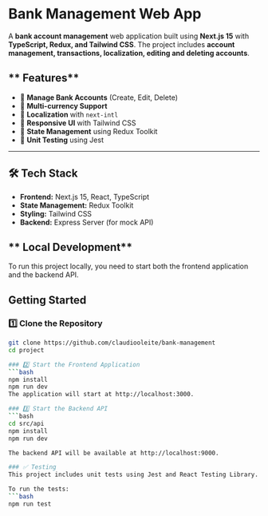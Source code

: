 # **Bank Management Web App**

A **bank account management** web application built using **Next.js 15** with **TypeScript, Redux, and Tailwind CSS**. The project includes **account management, transactions, localization, editing and deleting accounts**.

## ** Features**
- 🔹 **Manage Bank Accounts** (Create, Edit, Delete)
- 🔹 **Multi-currency Support**
- 🔹 **Localization** with `next-intl`
- 🔹 **Responsive UI** with Tailwind CSS
- 🔹 **State Management** using Redux Toolkit
- 🔹 **Unit Testing** using Jest

---

## **🛠️ Tech Stack**
- **Frontend:** Next.js 15, React, TypeScript
- **State Management:** Redux Toolkit
- **Styling:** Tailwind CSS
- **Backend:** Express Server (for mock API)

## ** Local Development**
To run this project locally, you need to start both the frontend application and the backend API.

## Getting Started

### 1️⃣ Clone the Repository
```bash
git clone https://github.com/claudiooleite/bank-management
cd project

### 2️⃣ Start the Frontend Application
```bash
npm install
npm run dev
The application will start at http://localhost:3000.

### 3️⃣ Start the Backend API
```bash
cd src/api
npm install
npm run dev

The backend API will be available at http://localhost:9000.

### ✅ Testing
This project includes unit tests using Jest and React Testing Library.

To run the tests:
```bash
npm run test

